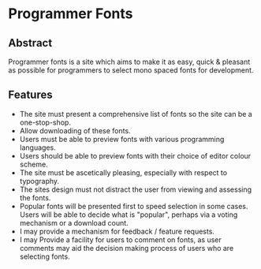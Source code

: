 # Programmer Fonts

## Abstract
Programmer fonts is a site which aims to make it as easy, quick & pleasant as
possible for programmers to select mono spaced fonts for development. 

## Features
* The site must present a comprehensive list of fonts so the site can be a
one-stop-shop.
* Allow downloading of these fonts.
* Users must be able to preview fonts with various programming languages.
* Users should be able to preview fonts with their choice of editor colour scheme.
* The site must be ascetically pleasing, especially with respect to typography.
* The sites design must not distract the user from viewing and assessing the fonts.
* Popular fonts will be presented first to speed selection in some cases. Users
will be able to decide what is "popular", perhaps via a voting mechanism or a
download count.
* I may provide a mechanism for feedback / feature requests.
* I may Provide a facility for users to comment on fonts, as user comments may
aid the decision making process of users who are selecting fonts.
